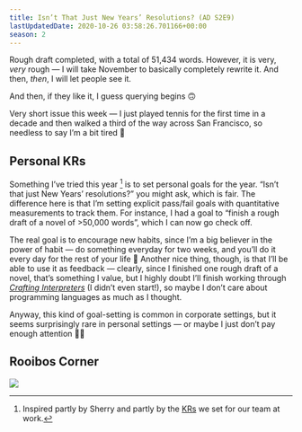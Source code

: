 ```yaml
---
title: Isn’t That Just New Years’ Resolutions? (AD S2E9)
lastUpdatedDate: 2020-10-26 03:58:26.701166+00:00
season: 2
---
```


Rough draft completed, with a total of 51,434 words. However, it is very, *very* rough — I will take November to basically completely rewrite it. And then, *then*, I will let people see it.

And then, if they like it, I guess querying begins 🙃

Very short issue this week — I just played tennis for the first time in a decade and then walked a third of the way across San Francisco, so needless to say I’m a bit tired 🙂

## Personal KRs

Something I’ve tried this year [^1] is to set personal goals for the year. “Isn’t that just New Years’ resolutions?” you might ask, which is fair. The difference here is that I’m setting explicit pass/fail goals with quantitative measurements to track them. For instance, I had a goal to “finish a rough draft of a novel of \>50,000 words”, which I can now go check off.

The real goal is to encourage new habits, since I’m a big believer in the power of habit — do something everyday for two weeks, and you’ll do it every day for the rest of your life 🙂 Another nice thing, though, is that I’ll be able to use it as feedback — clearly, since I finished one rough draft of a novel, that’s something I value, but I highly doubt I’ll finish working through [*Crafting Interpreters*](https://www.craftinginterpreters.com) (I didn’t even start!), so maybe I don’t care about programming languages as much as I thought.

Anyway, this kind of goal-setting is common in corporate settings, but it seems surprisingly rare in personal settings — or maybe I just don’t pay enough attention 🤷‍♀️

## Rooibos Corner

 ![](https://buttondown-attachments.s3.us-west-2.amazonaws.com/images/0aeae72a-7c37-4f0d-a85b-6ad184bcc111.png) 

[^1]:	Inspired partly by Sherry and partly by the [KRs](https://en.wikipedia.org/wiki/OKR) we set for our team at work.